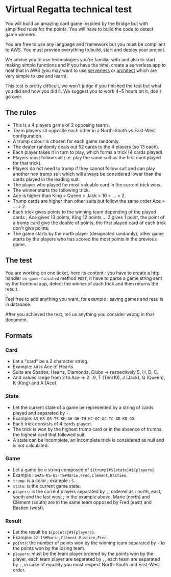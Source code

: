 # Virtual Regatta technical test

You will build an amazing card game inspired by the Bridge but with simplified rules for the points. You will have to build the code to detect game winners.

You are free to use any language and framework but you must be compliant to AWS. You must provide everything to build, start and deploy your project.

We advise you to use technologies you're familiar with and also to start making simple functions and if you have the time, create a serverless app to host that in AWS (you may want to use [serverless](https://www.serverless.com/framework) or [architect](https://arc.codes/docs/en/get-started/quickstart) which are very simple to use and learn).

This test is pretty difficult, we won't judge if you finished the test but what you did and how you did it. We suggest you to work 4~5 hours on it, don't go over.

## The rules 

- This is a 4 players game of 2 opposing teams.
- Team players sit opposite each other in a North-South vs East-West configuration.
- A trump colour is chosen for each game randomly.
- The dealer randomly deals out 52 cards to the 4 players (so 13 each).
- Each player takes it in turn to play, which forms a trick (4 cards played).
- Players must follow suit (i.e. play the same suit as the first card played for that trick).
- Players do not need to trump if they cannot follow suit and can play another non trump suit which will always be considered lower than the cards played in the leading suit.
- The player who played for most valuable card in the current trick wins.
- The winner starts the following trick.
- Ace is higher than King > Queen > Jack > 10 > ... > 2.
- Trump cards are higher than other suits but follow the same order Ace > … > 2.
- Each trick gives points to the winning team depending of the played cards ; Ace gives 13 points, King 12 points ... 2 gives 1 point, the point of a trump card give the double of points, the first played card of each trick don't give points.
- The game starts by the north player (designated randomly), other game starts by the players who has scored the most points in the previous game.

## The test

You are working on one ticket, here its content : you have to create a http handler `on-game-finished` method `POST`, it have to parse a game string sent by the frontend app, detect the winner of each trick and then returns the result.

Feel free to add anything you want, for example : saving games and results in database.

After you achieved the test, tell us anything you consider wrong in that document.

## Formats

### Card
- Let a "card" be a 2 character string.
- Example: `AH` is Ace of Hearts.
- Suits are Spades, Hearts, Diamonds, Clubs => respectively S, H, D, C.
- And values range from 2 to Ace => 2...9, T (Ten/10), J (Jack), Q (Queen), K (King) and A (Ace).

### State
- Let the current state of a game be represented by a string of cards played and separated by `-`.
- Example: `AS-KS-QS-TS-KH-AH-QH-TH-KC-QC-AC-TC-AD-KD-QD`.
- Each trick consists of 4 cards played.
- The trick is won by the highest trump card or in the absence of trumps the highest card that followed suit.
- A state can be incomplete, an incomplete trick is considered as null and is not calculated.

### Game
- Let a game be a string composed of `${trump}#${state}#${players}`.
- Example : `S#AS-KS-QS-TS#Marie,Fred,Clément,Bastien`.
- `trump`: is a color ; example : `S`.
- `state`: is the current game state.
- `players`: is the current players separated by `,`, ordered as : north, east, south and the last west ; in the example above, Marie (north) and Clément (south) are in the same team opposed by Fred (east) and Bastien (west).

### Result
- Let the result be `${points}#${players}`.
- Example: `42-13#Marie,Clément-Bastien,Fred`.
- `points`: the number of points won by the winning team separated by `-` to the points won by the losing team.
- `players`: must be the team player ordered by the points won by the player, each team player are separated by `,`, each team are separated by `-`, in case of equality you must respect North-South and East-West order.
